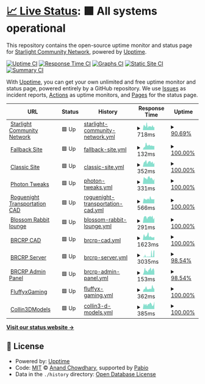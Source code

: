 # [📈 Live Status](https://status.starlightgaming.network/): <!--live status--> **🟩 All systems operational**

This repository contains the open-source uptime monitor and status page for [Starlight Community Network](https://starlightgaming.network), powered by [Upptime](https://github.com/upptime/upptime).

[![Uptime CI](https://github.com/Starlight-Community-Network/Status.starlightgaming.network/workflows/Uptime%20CI/badge.svg)](https://github.com/Starlight-Community-Network/Status.starlightgaming.network/actions?query=workflow%3A%22Uptime+CI%22)
[![Response Time CI](https://github.com/Starlight-Community-Network/Status.starlightgaming.network/workflows/Response%20Time%20CI/badge.svg)](https://github.com/Starlight-Community-Network/Status.starlightgaming.network/actions?query=workflow%3A%22Response+Time+CI%22)
[![Graphs CI](https://github.com/Starlight-Community-Network/Status.starlightgaming.network/workflows/Graphs%20CI/badge.svg)](https://github.com/Starlight-Community-Network/Status.starlightgaming.network/actions?query=workflow%3A%22Graphs+CI%22)
[![Static Site CI](https://github.com/Starlight-Community-Network/Status.starlightgaming.network/workflows/Static%20Site%20CI/badge.svg)](https://github.com/Starlight-Community-Network/Status.starlightgaming.network/actions?query=workflow%3A%22Static+Site+CI%22)
[![Summary CI](https://github.com/Starlight-Community-Network/Status.starlightgaming.network/workflows/Summary%20CI/badge.svg)](https://github.com/Starlight-Community-Network/Status.starlightgaming.network/actions?query=workflow%3A%22Summary+CI%22)

With [Upptime](https://upptime.js.org), you can get your own unlimited and free uptime monitor and status page, powered entirely by a GitHub repository. We use [Issues](https://github.com/Starlight-Community-Network/Status.starlightgaming.network/issues) as incident reports, [Actions](https://github.com/Starlight-Community-Network/Status.starlightgaming.network/actions) as uptime monitors, and [Pages](https://https://status.starlightgaming.network/) for the status page.

<!--start: status pages-->
<!-- This summary is generated by Upptime (https://github.com/upptime/upptime) -->
<!-- Do not edit this manually, your changes will be overwritten -->
<!-- prettier-ignore -->
| URL | Status | History | Response Time | Uptime |
| --- | ------ | ------- | ------------- | ------ |
| <img alt="" src="https://icons.duckduckgo.com/ip3/www.starlightgaming.network.ico" height="13"> [Starlight Community Network](https://www.starlightgaming.network) | 🟩 Up | [starlight-community-network.yml](https://github.com/Starlight-Community-Network/Status.starlightgaming.network/commits/HEAD/history/starlight-community-network.yml) | <details><summary><img alt="Response time graph" src="./graphs/starlight-community-network/response-time-week.png" height="20"> 718ms</summary><br><a href="https://status.starlightgaming.network/history/starlight-community-network"><img alt="Response time 768" src="https://img.shields.io/endpoint?url=https%3A%2F%2Fraw.githubusercontent.com%2FStarlight-Community-Network%2FStatus.starlightgaming.network%2FHEAD%2Fapi%2Fstarlight-community-network%2Fresponse-time.json"></a><br><a href="https://status.starlightgaming.network/history/starlight-community-network"><img alt="24-hour response time 710" src="https://img.shields.io/endpoint?url=https%3A%2F%2Fraw.githubusercontent.com%2FStarlight-Community-Network%2FStatus.starlightgaming.network%2FHEAD%2Fapi%2Fstarlight-community-network%2Fresponse-time-day.json"></a><br><a href="https://status.starlightgaming.network/history/starlight-community-network"><img alt="7-day response time 718" src="https://img.shields.io/endpoint?url=https%3A%2F%2Fraw.githubusercontent.com%2FStarlight-Community-Network%2FStatus.starlightgaming.network%2FHEAD%2Fapi%2Fstarlight-community-network%2Fresponse-time-week.json"></a><br><a href="https://status.starlightgaming.network/history/starlight-community-network"><img alt="30-day response time 768" src="https://img.shields.io/endpoint?url=https%3A%2F%2Fraw.githubusercontent.com%2FStarlight-Community-Network%2FStatus.starlightgaming.network%2FHEAD%2Fapi%2Fstarlight-community-network%2Fresponse-time-month.json"></a><br><a href="https://status.starlightgaming.network/history/starlight-community-network"><img alt="1-year response time 768" src="https://img.shields.io/endpoint?url=https%3A%2F%2Fraw.githubusercontent.com%2FStarlight-Community-Network%2FStatus.starlightgaming.network%2FHEAD%2Fapi%2Fstarlight-community-network%2Fresponse-time-year.json"></a></details> | <details><summary><a href="https://status.starlightgaming.network/history/starlight-community-network">90.69%</a></summary><a href="https://status.starlightgaming.network/history/starlight-community-network"><img alt="All-time uptime 87.20%" src="https://img.shields.io/endpoint?url=https%3A%2F%2Fraw.githubusercontent.com%2FStarlight-Community-Network%2FStatus.starlightgaming.network%2FHEAD%2Fapi%2Fstarlight-community-network%2Fuptime.json"></a><br><a href="https://status.starlightgaming.network/history/starlight-community-network"><img alt="24-hour uptime 100.00%" src="https://img.shields.io/endpoint?url=https%3A%2F%2Fraw.githubusercontent.com%2FStarlight-Community-Network%2FStatus.starlightgaming.network%2FHEAD%2Fapi%2Fstarlight-community-network%2Fuptime-day.json"></a><br><a href="https://status.starlightgaming.network/history/starlight-community-network"><img alt="7-day uptime 90.69%" src="https://img.shields.io/endpoint?url=https%3A%2F%2Fraw.githubusercontent.com%2FStarlight-Community-Network%2FStatus.starlightgaming.network%2FHEAD%2Fapi%2Fstarlight-community-network%2Fuptime-week.json"></a><br><a href="https://status.starlightgaming.network/history/starlight-community-network"><img alt="30-day uptime 87.20%" src="https://img.shields.io/endpoint?url=https%3A%2F%2Fraw.githubusercontent.com%2FStarlight-Community-Network%2FStatus.starlightgaming.network%2FHEAD%2Fapi%2Fstarlight-community-network%2Fuptime-month.json"></a><br><a href="https://status.starlightgaming.network/history/starlight-community-network"><img alt="1-year uptime 87.20%" src="https://img.shields.io/endpoint?url=https%3A%2F%2Fraw.githubusercontent.com%2FStarlight-Community-Network%2FStatus.starlightgaming.network%2FHEAD%2Fapi%2Fstarlight-community-network%2Fuptime-year.json"></a></details>
| <img alt="" src="https://icons.duckduckgo.com/ip3/fallback.starlightgaming.network.ico" height="13"> [Fallback Site](https://fallback.starlightgaming.network) | 🟩 Up | [fallback-site.yml](https://github.com/Starlight-Community-Network/Status.starlightgaming.network/commits/HEAD/history/fallback-site.yml) | <details><summary><img alt="Response time graph" src="./graphs/fallback-site/response-time-week.png" height="20"> 132ms</summary><br><a href="https://status.starlightgaming.network/history/fallback-site"><img alt="Response time 123" src="https://img.shields.io/endpoint?url=https%3A%2F%2Fraw.githubusercontent.com%2FStarlight-Community-Network%2FStatus.starlightgaming.network%2FHEAD%2Fapi%2Ffallback-site%2Fresponse-time.json"></a><br><a href="https://status.starlightgaming.network/history/fallback-site"><img alt="24-hour response time 115" src="https://img.shields.io/endpoint?url=https%3A%2F%2Fraw.githubusercontent.com%2FStarlight-Community-Network%2FStatus.starlightgaming.network%2FHEAD%2Fapi%2Ffallback-site%2Fresponse-time-day.json"></a><br><a href="https://status.starlightgaming.network/history/fallback-site"><img alt="7-day response time 132" src="https://img.shields.io/endpoint?url=https%3A%2F%2Fraw.githubusercontent.com%2FStarlight-Community-Network%2FStatus.starlightgaming.network%2FHEAD%2Fapi%2Ffallback-site%2Fresponse-time-week.json"></a><br><a href="https://status.starlightgaming.network/history/fallback-site"><img alt="30-day response time 123" src="https://img.shields.io/endpoint?url=https%3A%2F%2Fraw.githubusercontent.com%2FStarlight-Community-Network%2FStatus.starlightgaming.network%2FHEAD%2Fapi%2Ffallback-site%2Fresponse-time-month.json"></a><br><a href="https://status.starlightgaming.network/history/fallback-site"><img alt="1-year response time 123" src="https://img.shields.io/endpoint?url=https%3A%2F%2Fraw.githubusercontent.com%2FStarlight-Community-Network%2FStatus.starlightgaming.network%2FHEAD%2Fapi%2Ffallback-site%2Fresponse-time-year.json"></a></details> | <details><summary><a href="https://status.starlightgaming.network/history/fallback-site">100.00%</a></summary><a href="https://status.starlightgaming.network/history/fallback-site"><img alt="All-time uptime 100.00%" src="https://img.shields.io/endpoint?url=https%3A%2F%2Fraw.githubusercontent.com%2FStarlight-Community-Network%2FStatus.starlightgaming.network%2FHEAD%2Fapi%2Ffallback-site%2Fuptime.json"></a><br><a href="https://status.starlightgaming.network/history/fallback-site"><img alt="24-hour uptime 100.00%" src="https://img.shields.io/endpoint?url=https%3A%2F%2Fraw.githubusercontent.com%2FStarlight-Community-Network%2FStatus.starlightgaming.network%2FHEAD%2Fapi%2Ffallback-site%2Fuptime-day.json"></a><br><a href="https://status.starlightgaming.network/history/fallback-site"><img alt="7-day uptime 100.00%" src="https://img.shields.io/endpoint?url=https%3A%2F%2Fraw.githubusercontent.com%2FStarlight-Community-Network%2FStatus.starlightgaming.network%2FHEAD%2Fapi%2Ffallback-site%2Fuptime-week.json"></a><br><a href="https://status.starlightgaming.network/history/fallback-site"><img alt="30-day uptime 100.00%" src="https://img.shields.io/endpoint?url=https%3A%2F%2Fraw.githubusercontent.com%2FStarlight-Community-Network%2FStatus.starlightgaming.network%2FHEAD%2Fapi%2Ffallback-site%2Fuptime-month.json"></a><br><a href="https://status.starlightgaming.network/history/fallback-site"><img alt="1-year uptime 100.00%" src="https://img.shields.io/endpoint?url=https%3A%2F%2Fraw.githubusercontent.com%2FStarlight-Community-Network%2FStatus.starlightgaming.network%2FHEAD%2Fapi%2Ffallback-site%2Fuptime-year.json"></a></details>
| <img alt="" src="https://icons.duckduckgo.com/ip3/classic.starlightgaming.network.ico" height="13"> [Classic Site](https://classic.starlightgaming.network) | 🟩 Up | [classic-site.yml](https://github.com/Starlight-Community-Network/Status.starlightgaming.network/commits/HEAD/history/classic-site.yml) | <details><summary><img alt="Response time graph" src="./graphs/classic-site/response-time-week.png" height="20"> 352ms</summary><br><a href="https://status.starlightgaming.network/history/classic-site"><img alt="Response time 344" src="https://img.shields.io/endpoint?url=https%3A%2F%2Fraw.githubusercontent.com%2FStarlight-Community-Network%2FStatus.starlightgaming.network%2FHEAD%2Fapi%2Fclassic-site%2Fresponse-time.json"></a><br><a href="https://status.starlightgaming.network/history/classic-site"><img alt="24-hour response time 292" src="https://img.shields.io/endpoint?url=https%3A%2F%2Fraw.githubusercontent.com%2FStarlight-Community-Network%2FStatus.starlightgaming.network%2FHEAD%2Fapi%2Fclassic-site%2Fresponse-time-day.json"></a><br><a href="https://status.starlightgaming.network/history/classic-site"><img alt="7-day response time 352" src="https://img.shields.io/endpoint?url=https%3A%2F%2Fraw.githubusercontent.com%2FStarlight-Community-Network%2FStatus.starlightgaming.network%2FHEAD%2Fapi%2Fclassic-site%2Fresponse-time-week.json"></a><br><a href="https://status.starlightgaming.network/history/classic-site"><img alt="30-day response time 344" src="https://img.shields.io/endpoint?url=https%3A%2F%2Fraw.githubusercontent.com%2FStarlight-Community-Network%2FStatus.starlightgaming.network%2FHEAD%2Fapi%2Fclassic-site%2Fresponse-time-month.json"></a><br><a href="https://status.starlightgaming.network/history/classic-site"><img alt="1-year response time 344" src="https://img.shields.io/endpoint?url=https%3A%2F%2Fraw.githubusercontent.com%2FStarlight-Community-Network%2FStatus.starlightgaming.network%2FHEAD%2Fapi%2Fclassic-site%2Fresponse-time-year.json"></a></details> | <details><summary><a href="https://status.starlightgaming.network/history/classic-site">100.00%</a></summary><a href="https://status.starlightgaming.network/history/classic-site"><img alt="All-time uptime 100.00%" src="https://img.shields.io/endpoint?url=https%3A%2F%2Fraw.githubusercontent.com%2FStarlight-Community-Network%2FStatus.starlightgaming.network%2FHEAD%2Fapi%2Fclassic-site%2Fuptime.json"></a><br><a href="https://status.starlightgaming.network/history/classic-site"><img alt="24-hour uptime 100.00%" src="https://img.shields.io/endpoint?url=https%3A%2F%2Fraw.githubusercontent.com%2FStarlight-Community-Network%2FStatus.starlightgaming.network%2FHEAD%2Fapi%2Fclassic-site%2Fuptime-day.json"></a><br><a href="https://status.starlightgaming.network/history/classic-site"><img alt="7-day uptime 100.00%" src="https://img.shields.io/endpoint?url=https%3A%2F%2Fraw.githubusercontent.com%2FStarlight-Community-Network%2FStatus.starlightgaming.network%2FHEAD%2Fapi%2Fclassic-site%2Fuptime-week.json"></a><br><a href="https://status.starlightgaming.network/history/classic-site"><img alt="30-day uptime 100.00%" src="https://img.shields.io/endpoint?url=https%3A%2F%2Fraw.githubusercontent.com%2FStarlight-Community-Network%2FStatus.starlightgaming.network%2FHEAD%2Fapi%2Fclassic-site%2Fuptime-month.json"></a><br><a href="https://status.starlightgaming.network/history/classic-site"><img alt="1-year uptime 100.00%" src="https://img.shields.io/endpoint?url=https%3A%2F%2Fraw.githubusercontent.com%2FStarlight-Community-Network%2FStatus.starlightgaming.network%2FHEAD%2Fapi%2Fclassic-site%2Fuptime-year.json"></a></details>
| <img alt="" src="https://icons.duckduckgo.com/ip3/photontweaks.starlightgaming.network.ico" height="13"> [Photon Tweaks](https://photontweaks.starlightgaming.network/) | 🟩 Up | [photon-tweaks.yml](https://github.com/Starlight-Community-Network/Status.starlightgaming.network/commits/HEAD/history/photon-tweaks.yml) | <details><summary><img alt="Response time graph" src="./graphs/photon-tweaks/response-time-week.png" height="20"> 331ms</summary><br><a href="https://status.starlightgaming.network/history/photon-tweaks"><img alt="Response time 338" src="https://img.shields.io/endpoint?url=https%3A%2F%2Fraw.githubusercontent.com%2FStarlight-Community-Network%2FStatus.starlightgaming.network%2FHEAD%2Fapi%2Fphoton-tweaks%2Fresponse-time.json"></a><br><a href="https://status.starlightgaming.network/history/photon-tweaks"><img alt="24-hour response time 312" src="https://img.shields.io/endpoint?url=https%3A%2F%2Fraw.githubusercontent.com%2FStarlight-Community-Network%2FStatus.starlightgaming.network%2FHEAD%2Fapi%2Fphoton-tweaks%2Fresponse-time-day.json"></a><br><a href="https://status.starlightgaming.network/history/photon-tweaks"><img alt="7-day response time 331" src="https://img.shields.io/endpoint?url=https%3A%2F%2Fraw.githubusercontent.com%2FStarlight-Community-Network%2FStatus.starlightgaming.network%2FHEAD%2Fapi%2Fphoton-tweaks%2Fresponse-time-week.json"></a><br><a href="https://status.starlightgaming.network/history/photon-tweaks"><img alt="30-day response time 338" src="https://img.shields.io/endpoint?url=https%3A%2F%2Fraw.githubusercontent.com%2FStarlight-Community-Network%2FStatus.starlightgaming.network%2FHEAD%2Fapi%2Fphoton-tweaks%2Fresponse-time-month.json"></a><br><a href="https://status.starlightgaming.network/history/photon-tweaks"><img alt="1-year response time 338" src="https://img.shields.io/endpoint?url=https%3A%2F%2Fraw.githubusercontent.com%2FStarlight-Community-Network%2FStatus.starlightgaming.network%2FHEAD%2Fapi%2Fphoton-tweaks%2Fresponse-time-year.json"></a></details> | <details><summary><a href="https://status.starlightgaming.network/history/photon-tweaks">100.00%</a></summary><a href="https://status.starlightgaming.network/history/photon-tweaks"><img alt="All-time uptime 100.00%" src="https://img.shields.io/endpoint?url=https%3A%2F%2Fraw.githubusercontent.com%2FStarlight-Community-Network%2FStatus.starlightgaming.network%2FHEAD%2Fapi%2Fphoton-tweaks%2Fuptime.json"></a><br><a href="https://status.starlightgaming.network/history/photon-tweaks"><img alt="24-hour uptime 100.00%" src="https://img.shields.io/endpoint?url=https%3A%2F%2Fraw.githubusercontent.com%2FStarlight-Community-Network%2FStatus.starlightgaming.network%2FHEAD%2Fapi%2Fphoton-tweaks%2Fuptime-day.json"></a><br><a href="https://status.starlightgaming.network/history/photon-tweaks"><img alt="7-day uptime 100.00%" src="https://img.shields.io/endpoint?url=https%3A%2F%2Fraw.githubusercontent.com%2FStarlight-Community-Network%2FStatus.starlightgaming.network%2FHEAD%2Fapi%2Fphoton-tweaks%2Fuptime-week.json"></a><br><a href="https://status.starlightgaming.network/history/photon-tweaks"><img alt="30-day uptime 100.00%" src="https://img.shields.io/endpoint?url=https%3A%2F%2Fraw.githubusercontent.com%2FStarlight-Community-Network%2FStatus.starlightgaming.network%2FHEAD%2Fapi%2Fphoton-tweaks%2Fuptime-month.json"></a><br><a href="https://status.starlightgaming.network/history/photon-tweaks"><img alt="1-year uptime 100.00%" src="https://img.shields.io/endpoint?url=https%3A%2F%2Fraw.githubusercontent.com%2FStarlight-Community-Network%2FStatus.starlightgaming.network%2FHEAD%2Fapi%2Fphoton-tweaks%2Fuptime-year.json"></a></details>
| <img alt="" src="https://static.wixstatic.com/media/2d311a_3ed098df00c4427e974febe5f3830c59~mv2.png" height="13"> [Roguenight Transportation CAD](https://rntcad.starlightgaming.network/) | 🟩 Up | [roguenight-transportation-cad.yml](https://github.com/Starlight-Community-Network/Status.starlightgaming.network/commits/HEAD/history/roguenight-transportation-cad.yml) | <details><summary><img alt="Response time graph" src="./graphs/roguenight-transportation-cad/response-time-week.png" height="20"> 566ms</summary><br><a href="https://status.starlightgaming.network/history/roguenight-transportation-cad"><img alt="Response time 593" src="https://img.shields.io/endpoint?url=https%3A%2F%2Fraw.githubusercontent.com%2FStarlight-Community-Network%2FStatus.starlightgaming.network%2FHEAD%2Fapi%2Froguenight-transportation-cad%2Fresponse-time.json"></a><br><a href="https://status.starlightgaming.network/history/roguenight-transportation-cad"><img alt="24-hour response time 541" src="https://img.shields.io/endpoint?url=https%3A%2F%2Fraw.githubusercontent.com%2FStarlight-Community-Network%2FStatus.starlightgaming.network%2FHEAD%2Fapi%2Froguenight-transportation-cad%2Fresponse-time-day.json"></a><br><a href="https://status.starlightgaming.network/history/roguenight-transportation-cad"><img alt="7-day response time 566" src="https://img.shields.io/endpoint?url=https%3A%2F%2Fraw.githubusercontent.com%2FStarlight-Community-Network%2FStatus.starlightgaming.network%2FHEAD%2Fapi%2Froguenight-transportation-cad%2Fresponse-time-week.json"></a><br><a href="https://status.starlightgaming.network/history/roguenight-transportation-cad"><img alt="30-day response time 593" src="https://img.shields.io/endpoint?url=https%3A%2F%2Fraw.githubusercontent.com%2FStarlight-Community-Network%2FStatus.starlightgaming.network%2FHEAD%2Fapi%2Froguenight-transportation-cad%2Fresponse-time-month.json"></a><br><a href="https://status.starlightgaming.network/history/roguenight-transportation-cad"><img alt="1-year response time 593" src="https://img.shields.io/endpoint?url=https%3A%2F%2Fraw.githubusercontent.com%2FStarlight-Community-Network%2FStatus.starlightgaming.network%2FHEAD%2Fapi%2Froguenight-transportation-cad%2Fresponse-time-year.json"></a></details> | <details><summary><a href="https://status.starlightgaming.network/history/roguenight-transportation-cad">100.00%</a></summary><a href="https://status.starlightgaming.network/history/roguenight-transportation-cad"><img alt="All-time uptime 100.00%" src="https://img.shields.io/endpoint?url=https%3A%2F%2Fraw.githubusercontent.com%2FStarlight-Community-Network%2FStatus.starlightgaming.network%2FHEAD%2Fapi%2Froguenight-transportation-cad%2Fuptime.json"></a><br><a href="https://status.starlightgaming.network/history/roguenight-transportation-cad"><img alt="24-hour uptime 100.00%" src="https://img.shields.io/endpoint?url=https%3A%2F%2Fraw.githubusercontent.com%2FStarlight-Community-Network%2FStatus.starlightgaming.network%2FHEAD%2Fapi%2Froguenight-transportation-cad%2Fuptime-day.json"></a><br><a href="https://status.starlightgaming.network/history/roguenight-transportation-cad"><img alt="7-day uptime 100.00%" src="https://img.shields.io/endpoint?url=https%3A%2F%2Fraw.githubusercontent.com%2FStarlight-Community-Network%2FStatus.starlightgaming.network%2FHEAD%2Fapi%2Froguenight-transportation-cad%2Fuptime-week.json"></a><br><a href="https://status.starlightgaming.network/history/roguenight-transportation-cad"><img alt="30-day uptime 100.00%" src="https://img.shields.io/endpoint?url=https%3A%2F%2Fraw.githubusercontent.com%2FStarlight-Community-Network%2FStatus.starlightgaming.network%2FHEAD%2Fapi%2Froguenight-transportation-cad%2Fuptime-month.json"></a><br><a href="https://status.starlightgaming.network/history/roguenight-transportation-cad"><img alt="1-year uptime 100.00%" src="https://img.shields.io/endpoint?url=https%3A%2F%2Fraw.githubusercontent.com%2FStarlight-Community-Network%2FStatus.starlightgaming.network%2FHEAD%2Fapi%2Froguenight-transportation-cad%2Fuptime-year.json"></a></details>
| <img alt="" src="https://icons.duckduckgo.com/ip3/blossom.starlightgaming.network.ico" height="13"> [Blossom Rabbit lounge](https://Blossom.starlightgaming.network) | 🟩 Up | [blossom-rabbit-lounge.yml](https://github.com/Starlight-Community-Network/Status.starlightgaming.network/commits/HEAD/history/blossom-rabbit-lounge.yml) | <details><summary><img alt="Response time graph" src="./graphs/blossom-rabbit-lounge/response-time-week.png" height="20"> 291ms</summary><br><a href="https://status.starlightgaming.network/history/blossom-rabbit-lounge"><img alt="Response time 312" src="https://img.shields.io/endpoint?url=https%3A%2F%2Fraw.githubusercontent.com%2FStarlight-Community-Network%2FStatus.starlightgaming.network%2FHEAD%2Fapi%2Fblossom-rabbit-lounge%2Fresponse-time.json"></a><br><a href="https://status.starlightgaming.network/history/blossom-rabbit-lounge"><img alt="24-hour response time 237" src="https://img.shields.io/endpoint?url=https%3A%2F%2Fraw.githubusercontent.com%2FStarlight-Community-Network%2FStatus.starlightgaming.network%2FHEAD%2Fapi%2Fblossom-rabbit-lounge%2Fresponse-time-day.json"></a><br><a href="https://status.starlightgaming.network/history/blossom-rabbit-lounge"><img alt="7-day response time 291" src="https://img.shields.io/endpoint?url=https%3A%2F%2Fraw.githubusercontent.com%2FStarlight-Community-Network%2FStatus.starlightgaming.network%2FHEAD%2Fapi%2Fblossom-rabbit-lounge%2Fresponse-time-week.json"></a><br><a href="https://status.starlightgaming.network/history/blossom-rabbit-lounge"><img alt="30-day response time 312" src="https://img.shields.io/endpoint?url=https%3A%2F%2Fraw.githubusercontent.com%2FStarlight-Community-Network%2FStatus.starlightgaming.network%2FHEAD%2Fapi%2Fblossom-rabbit-lounge%2Fresponse-time-month.json"></a><br><a href="https://status.starlightgaming.network/history/blossom-rabbit-lounge"><img alt="1-year response time 312" src="https://img.shields.io/endpoint?url=https%3A%2F%2Fraw.githubusercontent.com%2FStarlight-Community-Network%2FStatus.starlightgaming.network%2FHEAD%2Fapi%2Fblossom-rabbit-lounge%2Fresponse-time-year.json"></a></details> | <details><summary><a href="https://status.starlightgaming.network/history/blossom-rabbit-lounge">100.00%</a></summary><a href="https://status.starlightgaming.network/history/blossom-rabbit-lounge"><img alt="All-time uptime 100.00%" src="https://img.shields.io/endpoint?url=https%3A%2F%2Fraw.githubusercontent.com%2FStarlight-Community-Network%2FStatus.starlightgaming.network%2FHEAD%2Fapi%2Fblossom-rabbit-lounge%2Fuptime.json"></a><br><a href="https://status.starlightgaming.network/history/blossom-rabbit-lounge"><img alt="24-hour uptime 100.00%" src="https://img.shields.io/endpoint?url=https%3A%2F%2Fraw.githubusercontent.com%2FStarlight-Community-Network%2FStatus.starlightgaming.network%2FHEAD%2Fapi%2Fblossom-rabbit-lounge%2Fuptime-day.json"></a><br><a href="https://status.starlightgaming.network/history/blossom-rabbit-lounge"><img alt="7-day uptime 100.00%" src="https://img.shields.io/endpoint?url=https%3A%2F%2Fraw.githubusercontent.com%2FStarlight-Community-Network%2FStatus.starlightgaming.network%2FHEAD%2Fapi%2Fblossom-rabbit-lounge%2Fuptime-week.json"></a><br><a href="https://status.starlightgaming.network/history/blossom-rabbit-lounge"><img alt="30-day uptime 100.00%" src="https://img.shields.io/endpoint?url=https%3A%2F%2Fraw.githubusercontent.com%2FStarlight-Community-Network%2FStatus.starlightgaming.network%2FHEAD%2Fapi%2Fblossom-rabbit-lounge%2Fuptime-month.json"></a><br><a href="https://status.starlightgaming.network/history/blossom-rabbit-lounge"><img alt="1-year uptime 100.00%" src="https://img.shields.io/endpoint?url=https%3A%2F%2Fraw.githubusercontent.com%2FStarlight-Community-Network%2FStatus.starlightgaming.network%2FHEAD%2Fapi%2Fblossom-rabbit-lounge%2Fuptime-year.json"></a></details>
| <img alt="" src="https://icons.duckduckgo.com/ip3/brcrpcad.hamz.pro.ico" height="13"> [BRCRP CAD](https://brcrpcad.hamz.pro/) | 🟩 Up | [brcrp-cad.yml](https://github.com/Starlight-Community-Network/Status.starlightgaming.network/commits/HEAD/history/brcrp-cad.yml) | <details><summary><img alt="Response time graph" src="./graphs/brcrp-cad/response-time-week.png" height="20"> 1623ms</summary><br><a href="https://status.starlightgaming.network/history/brcrp-cad"><img alt="Response time 2020" src="https://img.shields.io/endpoint?url=https%3A%2F%2Fraw.githubusercontent.com%2FStarlight-Community-Network%2FStatus.starlightgaming.network%2FHEAD%2Fapi%2Fbrcrp-cad%2Fresponse-time.json"></a><br><a href="https://status.starlightgaming.network/history/brcrp-cad"><img alt="24-hour response time 1287" src="https://img.shields.io/endpoint?url=https%3A%2F%2Fraw.githubusercontent.com%2FStarlight-Community-Network%2FStatus.starlightgaming.network%2FHEAD%2Fapi%2Fbrcrp-cad%2Fresponse-time-day.json"></a><br><a href="https://status.starlightgaming.network/history/brcrp-cad"><img alt="7-day response time 1623" src="https://img.shields.io/endpoint?url=https%3A%2F%2Fraw.githubusercontent.com%2FStarlight-Community-Network%2FStatus.starlightgaming.network%2FHEAD%2Fapi%2Fbrcrp-cad%2Fresponse-time-week.json"></a><br><a href="https://status.starlightgaming.network/history/brcrp-cad"><img alt="30-day response time 2020" src="https://img.shields.io/endpoint?url=https%3A%2F%2Fraw.githubusercontent.com%2FStarlight-Community-Network%2FStatus.starlightgaming.network%2FHEAD%2Fapi%2Fbrcrp-cad%2Fresponse-time-month.json"></a><br><a href="https://status.starlightgaming.network/history/brcrp-cad"><img alt="1-year response time 2020" src="https://img.shields.io/endpoint?url=https%3A%2F%2Fraw.githubusercontent.com%2FStarlight-Community-Network%2FStatus.starlightgaming.network%2FHEAD%2Fapi%2Fbrcrp-cad%2Fresponse-time-year.json"></a></details> | <details><summary><a href="https://status.starlightgaming.network/history/brcrp-cad">100.00%</a></summary><a href="https://status.starlightgaming.network/history/brcrp-cad"><img alt="All-time uptime 100.00%" src="https://img.shields.io/endpoint?url=https%3A%2F%2Fraw.githubusercontent.com%2FStarlight-Community-Network%2FStatus.starlightgaming.network%2FHEAD%2Fapi%2Fbrcrp-cad%2Fuptime.json"></a><br><a href="https://status.starlightgaming.network/history/brcrp-cad"><img alt="24-hour uptime 100.00%" src="https://img.shields.io/endpoint?url=https%3A%2F%2Fraw.githubusercontent.com%2FStarlight-Community-Network%2FStatus.starlightgaming.network%2FHEAD%2Fapi%2Fbrcrp-cad%2Fuptime-day.json"></a><br><a href="https://status.starlightgaming.network/history/brcrp-cad"><img alt="7-day uptime 100.00%" src="https://img.shields.io/endpoint?url=https%3A%2F%2Fraw.githubusercontent.com%2FStarlight-Community-Network%2FStatus.starlightgaming.network%2FHEAD%2Fapi%2Fbrcrp-cad%2Fuptime-week.json"></a><br><a href="https://status.starlightgaming.network/history/brcrp-cad"><img alt="30-day uptime 100.00%" src="https://img.shields.io/endpoint?url=https%3A%2F%2Fraw.githubusercontent.com%2FStarlight-Community-Network%2FStatus.starlightgaming.network%2FHEAD%2Fapi%2Fbrcrp-cad%2Fuptime-month.json"></a><br><a href="https://status.starlightgaming.network/history/brcrp-cad"><img alt="1-year uptime 100.00%" src="https://img.shields.io/endpoint?url=https%3A%2F%2Fraw.githubusercontent.com%2FStarlight-Community-Network%2FStatus.starlightgaming.network%2FHEAD%2Fapi%2Fbrcrp-cad%2Fuptime-year.json"></a></details>
| <img alt="" src="https://static.wixstatic.com/media/af0f76_b53a5d44505f43d1baa34c3565a4bd82~mv2.png" height="13"> [BRCRP Server](http://brcrp.starlightgaming.net:3009) | 🟩 Up | [brcrp-server.yml](https://github.com/Starlight-Community-Network/Status.starlightgaming.network/commits/HEAD/history/brcrp-server.yml) | <details><summary><img alt="Response time graph" src="./graphs/brcrp-server/response-time-week.png" height="20"> 3035ms</summary><br><a href="https://status.starlightgaming.network/history/brcrp-server"><img alt="Response time 2350" src="https://img.shields.io/endpoint?url=https%3A%2F%2Fraw.githubusercontent.com%2FStarlight-Community-Network%2FStatus.starlightgaming.network%2FHEAD%2Fapi%2Fbrcrp-server%2Fresponse-time.json"></a><br><a href="https://status.starlightgaming.network/history/brcrp-server"><img alt="24-hour response time 6437" src="https://img.shields.io/endpoint?url=https%3A%2F%2Fraw.githubusercontent.com%2FStarlight-Community-Network%2FStatus.starlightgaming.network%2FHEAD%2Fapi%2Fbrcrp-server%2Fresponse-time-day.json"></a><br><a href="https://status.starlightgaming.network/history/brcrp-server"><img alt="7-day response time 3035" src="https://img.shields.io/endpoint?url=https%3A%2F%2Fraw.githubusercontent.com%2FStarlight-Community-Network%2FStatus.starlightgaming.network%2FHEAD%2Fapi%2Fbrcrp-server%2Fresponse-time-week.json"></a><br><a href="https://status.starlightgaming.network/history/brcrp-server"><img alt="30-day response time 2350" src="https://img.shields.io/endpoint?url=https%3A%2F%2Fraw.githubusercontent.com%2FStarlight-Community-Network%2FStatus.starlightgaming.network%2FHEAD%2Fapi%2Fbrcrp-server%2Fresponse-time-month.json"></a><br><a href="https://status.starlightgaming.network/history/brcrp-server"><img alt="1-year response time 2350" src="https://img.shields.io/endpoint?url=https%3A%2F%2Fraw.githubusercontent.com%2FStarlight-Community-Network%2FStatus.starlightgaming.network%2FHEAD%2Fapi%2Fbrcrp-server%2Fresponse-time-year.json"></a></details> | <details><summary><a href="https://status.starlightgaming.network/history/brcrp-server">98.54%</a></summary><a href="https://status.starlightgaming.network/history/brcrp-server"><img alt="All-time uptime 98.63%" src="https://img.shields.io/endpoint?url=https%3A%2F%2Fraw.githubusercontent.com%2FStarlight-Community-Network%2FStatus.starlightgaming.network%2FHEAD%2Fapi%2Fbrcrp-server%2Fuptime.json"></a><br><a href="https://status.starlightgaming.network/history/brcrp-server"><img alt="24-hour uptime 93.38%" src="https://img.shields.io/endpoint?url=https%3A%2F%2Fraw.githubusercontent.com%2FStarlight-Community-Network%2FStatus.starlightgaming.network%2FHEAD%2Fapi%2Fbrcrp-server%2Fuptime-day.json"></a><br><a href="https://status.starlightgaming.network/history/brcrp-server"><img alt="7-day uptime 98.54%" src="https://img.shields.io/endpoint?url=https%3A%2F%2Fraw.githubusercontent.com%2FStarlight-Community-Network%2FStatus.starlightgaming.network%2FHEAD%2Fapi%2Fbrcrp-server%2Fuptime-week.json"></a><br><a href="https://status.starlightgaming.network/history/brcrp-server"><img alt="30-day uptime 98.63%" src="https://img.shields.io/endpoint?url=https%3A%2F%2Fraw.githubusercontent.com%2FStarlight-Community-Network%2FStatus.starlightgaming.network%2FHEAD%2Fapi%2Fbrcrp-server%2Fuptime-month.json"></a><br><a href="https://status.starlightgaming.network/history/brcrp-server"><img alt="1-year uptime 98.63%" src="https://img.shields.io/endpoint?url=https%3A%2F%2Fraw.githubusercontent.com%2FStarlight-Community-Network%2FStatus.starlightgaming.network%2FHEAD%2Fapi%2Fbrcrp-server%2Fuptime-year.json"></a></details>
| <img alt="" src="http://brcrp.starlightgaming.net:3027/favicon_default.svg" height="13"> [BRCRP Admin Panel](http://brcrp.starlightgaming.net:3027) | 🟩 Up | [brcrp-admin-panel.yml](https://github.com/Starlight-Community-Network/Status.starlightgaming.network/commits/HEAD/history/brcrp-admin-panel.yml) | <details><summary><img alt="Response time graph" src="./graphs/brcrp-admin-panel/response-time-week.png" height="20"> 153ms</summary><br><a href="https://status.starlightgaming.network/history/brcrp-admin-panel"><img alt="Response time 157" src="https://img.shields.io/endpoint?url=https%3A%2F%2Fraw.githubusercontent.com%2FStarlight-Community-Network%2FStatus.starlightgaming.network%2FHEAD%2Fapi%2Fbrcrp-admin-panel%2Fresponse-time.json"></a><br><a href="https://status.starlightgaming.network/history/brcrp-admin-panel"><img alt="24-hour response time 140" src="https://img.shields.io/endpoint?url=https%3A%2F%2Fraw.githubusercontent.com%2FStarlight-Community-Network%2FStatus.starlightgaming.network%2FHEAD%2Fapi%2Fbrcrp-admin-panel%2Fresponse-time-day.json"></a><br><a href="https://status.starlightgaming.network/history/brcrp-admin-panel"><img alt="7-day response time 153" src="https://img.shields.io/endpoint?url=https%3A%2F%2Fraw.githubusercontent.com%2FStarlight-Community-Network%2FStatus.starlightgaming.network%2FHEAD%2Fapi%2Fbrcrp-admin-panel%2Fresponse-time-week.json"></a><br><a href="https://status.starlightgaming.network/history/brcrp-admin-panel"><img alt="30-day response time 157" src="https://img.shields.io/endpoint?url=https%3A%2F%2Fraw.githubusercontent.com%2FStarlight-Community-Network%2FStatus.starlightgaming.network%2FHEAD%2Fapi%2Fbrcrp-admin-panel%2Fresponse-time-month.json"></a><br><a href="https://status.starlightgaming.network/history/brcrp-admin-panel"><img alt="1-year response time 157" src="https://img.shields.io/endpoint?url=https%3A%2F%2Fraw.githubusercontent.com%2FStarlight-Community-Network%2FStatus.starlightgaming.network%2FHEAD%2Fapi%2Fbrcrp-admin-panel%2Fresponse-time-year.json"></a></details> | <details><summary><a href="https://status.starlightgaming.network/history/brcrp-admin-panel">98.54%</a></summary><a href="https://status.starlightgaming.network/history/brcrp-admin-panel"><img alt="All-time uptime 98.64%" src="https://img.shields.io/endpoint?url=https%3A%2F%2Fraw.githubusercontent.com%2FStarlight-Community-Network%2FStatus.starlightgaming.network%2FHEAD%2Fapi%2Fbrcrp-admin-panel%2Fuptime.json"></a><br><a href="https://status.starlightgaming.network/history/brcrp-admin-panel"><img alt="24-hour uptime 93.38%" src="https://img.shields.io/endpoint?url=https%3A%2F%2Fraw.githubusercontent.com%2FStarlight-Community-Network%2FStatus.starlightgaming.network%2FHEAD%2Fapi%2Fbrcrp-admin-panel%2Fuptime-day.json"></a><br><a href="https://status.starlightgaming.network/history/brcrp-admin-panel"><img alt="7-day uptime 98.54%" src="https://img.shields.io/endpoint?url=https%3A%2F%2Fraw.githubusercontent.com%2FStarlight-Community-Network%2FStatus.starlightgaming.network%2FHEAD%2Fapi%2Fbrcrp-admin-panel%2Fuptime-week.json"></a><br><a href="https://status.starlightgaming.network/history/brcrp-admin-panel"><img alt="30-day uptime 98.64%" src="https://img.shields.io/endpoint?url=https%3A%2F%2Fraw.githubusercontent.com%2FStarlight-Community-Network%2FStatus.starlightgaming.network%2FHEAD%2Fapi%2Fbrcrp-admin-panel%2Fuptime-month.json"></a><br><a href="https://status.starlightgaming.network/history/brcrp-admin-panel"><img alt="1-year uptime 98.64%" src="https://img.shields.io/endpoint?url=https%3A%2F%2Fraw.githubusercontent.com%2FStarlight-Community-Network%2FStatus.starlightgaming.network%2FHEAD%2Fapi%2Fbrcrp-admin-panel%2Fuptime-year.json"></a></details>
| <img alt="" src="https://icons.duckduckgo.com/ip3/fluffyx.starlightgaming.network.ico" height="13"> [FluffyxGaming](https://fluffyx.starlightgaming.network/) | 🟩 Up | [fluffyx-gaming.yml](https://github.com/Starlight-Community-Network/Status.starlightgaming.network/commits/HEAD/history/fluffyx-gaming.yml) | <details><summary><img alt="Response time graph" src="./graphs/fluffyx-gaming/response-time-week.png" height="20"> 362ms</summary><br><a href="https://status.starlightgaming.network/history/fluffyx-gaming"><img alt="Response time 351" src="https://img.shields.io/endpoint?url=https%3A%2F%2Fraw.githubusercontent.com%2FStarlight-Community-Network%2FStatus.starlightgaming.network%2FHEAD%2Fapi%2Ffluffyx-gaming%2Fresponse-time.json"></a><br><a href="https://status.starlightgaming.network/history/fluffyx-gaming"><img alt="24-hour response time 329" src="https://img.shields.io/endpoint?url=https%3A%2F%2Fraw.githubusercontent.com%2FStarlight-Community-Network%2FStatus.starlightgaming.network%2FHEAD%2Fapi%2Ffluffyx-gaming%2Fresponse-time-day.json"></a><br><a href="https://status.starlightgaming.network/history/fluffyx-gaming"><img alt="7-day response time 362" src="https://img.shields.io/endpoint?url=https%3A%2F%2Fraw.githubusercontent.com%2FStarlight-Community-Network%2FStatus.starlightgaming.network%2FHEAD%2Fapi%2Ffluffyx-gaming%2Fresponse-time-week.json"></a><br><a href="https://status.starlightgaming.network/history/fluffyx-gaming"><img alt="30-day response time 351" src="https://img.shields.io/endpoint?url=https%3A%2F%2Fraw.githubusercontent.com%2FStarlight-Community-Network%2FStatus.starlightgaming.network%2FHEAD%2Fapi%2Ffluffyx-gaming%2Fresponse-time-month.json"></a><br><a href="https://status.starlightgaming.network/history/fluffyx-gaming"><img alt="1-year response time 351" src="https://img.shields.io/endpoint?url=https%3A%2F%2Fraw.githubusercontent.com%2FStarlight-Community-Network%2FStatus.starlightgaming.network%2FHEAD%2Fapi%2Ffluffyx-gaming%2Fresponse-time-year.json"></a></details> | <details><summary><a href="https://status.starlightgaming.network/history/fluffyx-gaming">100.00%</a></summary><a href="https://status.starlightgaming.network/history/fluffyx-gaming"><img alt="All-time uptime 100.00%" src="https://img.shields.io/endpoint?url=https%3A%2F%2Fraw.githubusercontent.com%2FStarlight-Community-Network%2FStatus.starlightgaming.network%2FHEAD%2Fapi%2Ffluffyx-gaming%2Fuptime.json"></a><br><a href="https://status.starlightgaming.network/history/fluffyx-gaming"><img alt="24-hour uptime 100.00%" src="https://img.shields.io/endpoint?url=https%3A%2F%2Fraw.githubusercontent.com%2FStarlight-Community-Network%2FStatus.starlightgaming.network%2FHEAD%2Fapi%2Ffluffyx-gaming%2Fuptime-day.json"></a><br><a href="https://status.starlightgaming.network/history/fluffyx-gaming"><img alt="7-day uptime 100.00%" src="https://img.shields.io/endpoint?url=https%3A%2F%2Fraw.githubusercontent.com%2FStarlight-Community-Network%2FStatus.starlightgaming.network%2FHEAD%2Fapi%2Ffluffyx-gaming%2Fuptime-week.json"></a><br><a href="https://status.starlightgaming.network/history/fluffyx-gaming"><img alt="30-day uptime 100.00%" src="https://img.shields.io/endpoint?url=https%3A%2F%2Fraw.githubusercontent.com%2FStarlight-Community-Network%2FStatus.starlightgaming.network%2FHEAD%2Fapi%2Ffluffyx-gaming%2Fuptime-month.json"></a><br><a href="https://status.starlightgaming.network/history/fluffyx-gaming"><img alt="1-year uptime 100.00%" src="https://img.shields.io/endpoint?url=https%3A%2F%2Fraw.githubusercontent.com%2FStarlight-Community-Network%2FStatus.starlightgaming.network%2FHEAD%2Fapi%2Ffluffyx-gaming%2Fuptime-year.json"></a></details>
| <img alt="" src="https://icons.duckduckgo.com/ip3/www.collin3dmodels.com.ico" height="13"> [Collin3DModels](https://www.collin3dmodels.com/) | 🟩 Up | [collin3-d-models.yml](https://github.com/Starlight-Community-Network/Status.starlightgaming.network/commits/HEAD/history/collin3-d-models.yml) | <details><summary><img alt="Response time graph" src="./graphs/collin3-d-models/response-time-week.png" height="20"> 385ms</summary><br><a href="https://status.starlightgaming.network/history/collin3-d-models"><img alt="Response time 373" src="https://img.shields.io/endpoint?url=https%3A%2F%2Fraw.githubusercontent.com%2FStarlight-Community-Network%2FStatus.starlightgaming.network%2FHEAD%2Fapi%2Fcollin3-d-models%2Fresponse-time.json"></a><br><a href="https://status.starlightgaming.network/history/collin3-d-models"><img alt="24-hour response time 468" src="https://img.shields.io/endpoint?url=https%3A%2F%2Fraw.githubusercontent.com%2FStarlight-Community-Network%2FStatus.starlightgaming.network%2FHEAD%2Fapi%2Fcollin3-d-models%2Fresponse-time-day.json"></a><br><a href="https://status.starlightgaming.network/history/collin3-d-models"><img alt="7-day response time 385" src="https://img.shields.io/endpoint?url=https%3A%2F%2Fraw.githubusercontent.com%2FStarlight-Community-Network%2FStatus.starlightgaming.network%2FHEAD%2Fapi%2Fcollin3-d-models%2Fresponse-time-week.json"></a><br><a href="https://status.starlightgaming.network/history/collin3-d-models"><img alt="30-day response time 373" src="https://img.shields.io/endpoint?url=https%3A%2F%2Fraw.githubusercontent.com%2FStarlight-Community-Network%2FStatus.starlightgaming.network%2FHEAD%2Fapi%2Fcollin3-d-models%2Fresponse-time-month.json"></a><br><a href="https://status.starlightgaming.network/history/collin3-d-models"><img alt="1-year response time 373" src="https://img.shields.io/endpoint?url=https%3A%2F%2Fraw.githubusercontent.com%2FStarlight-Community-Network%2FStatus.starlightgaming.network%2FHEAD%2Fapi%2Fcollin3-d-models%2Fresponse-time-year.json"></a></details> | <details><summary><a href="https://status.starlightgaming.network/history/collin3-d-models">100.00%</a></summary><a href="https://status.starlightgaming.network/history/collin3-d-models"><img alt="All-time uptime 100.00%" src="https://img.shields.io/endpoint?url=https%3A%2F%2Fraw.githubusercontent.com%2FStarlight-Community-Network%2FStatus.starlightgaming.network%2FHEAD%2Fapi%2Fcollin3-d-models%2Fuptime.json"></a><br><a href="https://status.starlightgaming.network/history/collin3-d-models"><img alt="24-hour uptime 100.00%" src="https://img.shields.io/endpoint?url=https%3A%2F%2Fraw.githubusercontent.com%2FStarlight-Community-Network%2FStatus.starlightgaming.network%2FHEAD%2Fapi%2Fcollin3-d-models%2Fuptime-day.json"></a><br><a href="https://status.starlightgaming.network/history/collin3-d-models"><img alt="7-day uptime 100.00%" src="https://img.shields.io/endpoint?url=https%3A%2F%2Fraw.githubusercontent.com%2FStarlight-Community-Network%2FStatus.starlightgaming.network%2FHEAD%2Fapi%2Fcollin3-d-models%2Fuptime-week.json"></a><br><a href="https://status.starlightgaming.network/history/collin3-d-models"><img alt="30-day uptime 100.00%" src="https://img.shields.io/endpoint?url=https%3A%2F%2Fraw.githubusercontent.com%2FStarlight-Community-Network%2FStatus.starlightgaming.network%2FHEAD%2Fapi%2Fcollin3-d-models%2Fuptime-month.json"></a><br><a href="https://status.starlightgaming.network/history/collin3-d-models"><img alt="1-year uptime 100.00%" src="https://img.shields.io/endpoint?url=https%3A%2F%2Fraw.githubusercontent.com%2FStarlight-Community-Network%2FStatus.starlightgaming.network%2FHEAD%2Fapi%2Fcollin3-d-models%2Fuptime-year.json"></a></details>

<!--end: status pages-->

[**Visit our status website →**](https://status.starlightgaming.network/)

## 📄 License

- Powered by: [Upptime](https://github.com/upptime/upptime)
- Code: [MIT](./LICENSE) © [Anand Chowdhary](https://anandchowdhary.com), supported by [Pabio](https://pabio.com)
- Data in the `./history` directory: [Open Database License](https://opendatacommons.org/licenses/odbl/1-0/)
